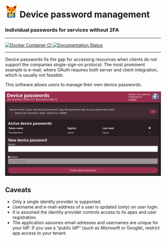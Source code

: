 <h1><img src="docs/images/icon.svg" height="40"> Device password management</h1>
<h3>Individual passwords for services without 2FA</h3>

<hr>
<a href="https://github.com/Varbin/devicepasswords/actions/workflows/docker-image.yml">
   <img src="https://github.com/Varbin/devicepasswords/actions/workflows/docker-image.yml/badge.svg" alt="Docker Container CI">
</a>

<a href='https://devicepasswords.readthedocs.io/?badge=latest'>
   <img src='https://readthedocs.org/projects/devicepasswords/badge/?version=latest' alt='Documentation Status' />
</a>
<hr>


Device passwords fix the gap for accessing resources when clients do not support
the companies single-sign-on protocol.
The most prominent example is e-mail, 
where OAuth requires both server and client integration,
which is usually not feasible.

This software allows users to manage their own device passwords.

![Screenshot](docs/example.png)

## Caveats

 - Only a single identity provider is supported.
 - Username and e-mail-address of a user is updated (only) on user login.
 - It is assumed the identity provider controls access to its apps and user registration.
 - The application assumes email-adresses and usernames are unique for your IdP.
   If you use a "public IdP" (such as Microsoft or Google), restrict app access 
   to your tenant.
